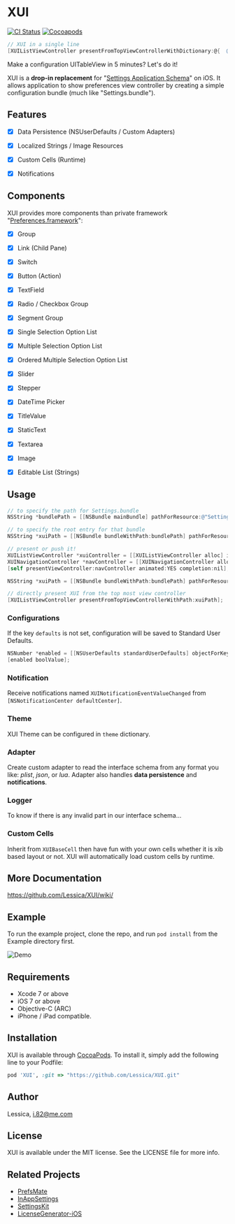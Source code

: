 # XUI

[![CI Status](http://img.shields.io/travis/Lessica/XUI.svg?style=flat)](https://travis-ci.org/Lessica/XUI)
[![Cocoapods](https://img.shields.io/cocoapods/v/XUI.svg?style=flat)](https://travis-ci.org/Lessica/XUI)

```objective-c
// XUI in a single line
[XUIListViewController presentFromTopViewControllerWithDictionary:@{  @"items": { @"default": @YES, @"label": @"Feature", @"cell": @"Switch", @"key": @"switch1" } }];
```

Make a configuration UITableView in 5 minutes? Let's do it!

XUI is a **drop-in replacement** for "[Settings Application Schema](https://developer.apple.com/library/content/documentation/PreferenceSettings/Conceptual/SettingsApplicationSchemaReference/Introduction/Introduction.html#//apple_ref/doc/uid/TP40007005-SW1)" on iOS. It allows application to show preferences view controller by creating a simple configuration bundle (much like "Settings.bundle").


## Features

- [x] Data Persistence (NSUserDefaults / Custom Adapters)
- [x] Localized Strings / Image Resources
- [x] Custom Cells (Runtime)
- [x] Notifications


## Components

XUI provides more components than private framework "[Preferences.framework](http://iphonedevwiki.net/index.php/Preferences.framework)":

- [x] Group
- [x] Link (Child Pane)
- [x] Switch
- [x] Button (Action)
- [x] TextField
- [x] Radio / Checkbox Group
- [x] Segment Group
- [x] Single Selection Option List
- [x] Multiple Selection Option List
- [x] Ordered Multiple Selection Option List
- [x] Slider
- [x] Stepper
- [x] DateTime Picker
- [x] TitleValue
- [x] StaticText
- [x] Textarea
- [x] Image
- [x] Editable List (Strings)


## Usage


```objective-c
// to specify the path for Settings.bundle
NSString *bundlePath = [[NSBundle mainBundle] pathForResource:@"Settings" ofType:@"bundle"];

// to specify the root entry for that bundle
NSString *xuiPath = [[NSBundle bundleWithPath:bundlePath] pathForResource:@"Root" ofType:@"plist"];

// present or push it!
XUIListViewController *xuiController = [[XUIListViewController alloc] initWithPath:xuiPath withBundlePath:bundlePath];
XUINavigationController *navController = [[XUINavigationController alloc] initWithRootViewController:xuiController];
[self presentViewController:navController animated:YES completion:nil];
```


```objective-c
NSString *xuiPath = [[NSBundle bundleWithPath:bundlePath] pathForResource:@"Root" ofType:@"plist"];

// directly present XUI from the top most view controller
[XUIListViewController presentFromTopViewControllerWithPath:xuiPath];
```


### Configurations

If the key ```defaults``` is not set, configuration will be saved to Standard User Defaults.

```objective-c
NSNumber *enabled = [[NSUserDefaults standardUserDefaults] objectForKey:@"enabled"];
[enabled boolValue];
```


### Notification

Receive notifications named ```XUINotificationEventValueChanged``` from ```[NSNotificationCenter defaultCenter]```.


### Theme

XUI Theme can be configured in ```theme``` dictionary.


### Adapter

Create custom adapter to read the interface schema from any format you like: *plist*, *json*, or *lua*. Adapter also handles **data persistence** and **notifications**.


### Logger

To know if there is any invalid part in our interface schema...


### Custom Cells

Inherit from ```XUIBaseCell``` then have fun with your own cells whether it is xib based layout or not. XUI will automatically load custom cells by runtime.


## More Documentation

https://github.com/Lessica/XUI/wiki/

## Example

To run the example project, clone the repo, and run `pod install` from the Example directory first.

![Demo](https://raw.githubusercontent.com/Lessica/XUI/master/Design/IMG_0716.jpg)


## Requirements

- Xcode 7 or above
- iOS 7 or above
- Objective-C (ARC)
- iPhone / iPad compatible.


## Installation

XUI is available through [CocoaPods](http://cocoapods.org). To install
it, simply add the following line to your Podfile:

```ruby
pod 'XUI', :git => "https://github.com/Lessica/XUI.git"
```


## Author

Lessica, i.82@me.com


## License

XUI is available under the MIT license. See the LICENSE file for more info.


## Related Projects

- [PrefsMate](https://github.com/caiyue1993/PrefsMate)
- [InAppSettings](https://github.com/kgn/InAppSettings)
- [SettingsKit](https://github.com/mlnlover11/SettingsKit)
- [LicenseGenerator-iOS](https://github.com/carloe/LicenseGenerator-iOS)

